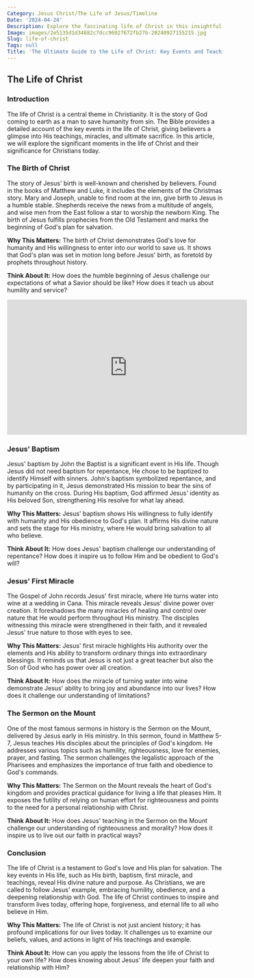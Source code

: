 ```yaml
---
Category: Jesus Christ/The Life of Jesus/Timeline
Date: '2024-04-24'
Description: Explore the fascinating life of Christ in this insightful article, delving into His teachings, miracles, and impact on Christianity. Uncover the profound journey of Jesus with historical insights and spiritual reflections.
Image: images/2e5135d1d34682c7dcc96927672fb27b-20240927155215.jpg
Slug: life-of-christ
Tags: null
Title: 'The Ultimate Guide to the Life of Christ: Key Events and Teachings'
---
```


## The Life of Christ

### Introduction
The life of Christ is a central theme in Christianity. It is the story of God coming to earth as a man to save humanity from sin. The Bible provides a detailed account of the key events in the life of Christ, giving believers a glimpse into His teachings, miracles, and ultimate sacrifice. In this article, we will explore the significant moments in the life of Christ and their significance for Christians today.

### The Birth of Christ
The story of Jesus' birth is well-known and cherished by believers. Found in the books of Matthew and Luke, it includes the elements of the Christmas story. Mary and Joseph, unable to find room at the inn, give birth to Jesus in a humble stable. Shepherds receive the news from a multitude of angels, and wise men from the East follow a star to worship the newborn King. The birth of Jesus fulfills prophecies from the Old Testament and marks the beginning of God's plan for salvation.

**Why This Matters:** The birth of Christ demonstrates God's love for humanity and His willingness to enter into our world to save us. It shows that God's plan was set in motion long before Jesus' birth, as foretold by prophets throughout history.

**Think About It:** How does the humble beginning of Jesus challenge our expectations of what a Savior should be like? How does it teach us about humility and service?


<iframe width="560" height="315" src="https://www.youtube.com/embed/rn9-UNer6MQ" frameborder="0" allow="autoplay; encrypted-media" allowfullscreen></iframe>


### Jesus' Baptism
Jesus' baptism by John the Baptist is a significant event in His life. Though Jesus did not need baptism for repentance, He chose to be baptized to identify Himself with sinners. John's baptism symbolized repentance, and by participating in it, Jesus demonstrated His mission to bear the sins of humanity on the cross. During His baptism, God affirmed Jesus' identity as His beloved Son, strengthening His resolve for what lay ahead.

**Why This Matters:** Jesus' baptism shows His willingness to fully identify with humanity and His obedience to God's plan. It affirms His divine nature and sets the stage for His ministry, where He would bring salvation to all who believe.

**Think About It:** How does Jesus' baptism challenge our understanding of repentance? How does it inspire us to follow Him and be obedient to God's will?

### Jesus' First Miracle
The Gospel of John records Jesus' first miracle, where He turns water into wine at a wedding in Cana. This miracle reveals Jesus' divine power over creation. It foreshadows the many miracles of healing and control over nature that He would perform throughout His ministry. The disciples witnessing this miracle were strengthened in their faith, and it revealed Jesus' true nature to those with eyes to see.

**Why This Matters:** Jesus' first miracle highlights His authority over the elements and His ability to transform ordinary things into extraordinary blessings. It reminds us that Jesus is not just a great teacher but also the Son of God who has power over all creation.

**Think About It:** How does the miracle of turning water into wine demonstrate Jesus' ability to bring joy and abundance into our lives? How does it challenge our understanding of limitations?

### The Sermon on the Mount
One of the most famous sermons in history is the Sermon on the Mount, delivered by Jesus early in His ministry. In this sermon, found in Matthew 5-7, Jesus teaches His disciples about the principles of God's kingdom. He addresses various topics such as humility, righteousness, love for enemies, prayer, and fasting. The sermon challenges the legalistic approach of the Pharisees and emphasizes the importance of true faith and obedience to God's commands.

**Why This Matters:** The Sermon on the Mount reveals the heart of God's kingdom and provides practical guidance for living a life that pleases Him. It exposes the futility of relying on human effort for righteousness and points to the need for a personal relationship with Christ.

**Think About It:** How does Jesus' teaching in the Sermon on the Mount challenge our understanding of righteousness and morality? How does it inspire us to live out our faith in practical ways?

### Conclusion
The life of Christ is a testament to God's love and His plan for salvation. The key events in His life, such as His birth, baptism, first miracle, and teachings, reveal His divine nature and purpose. As Christians, we are called to follow Jesus' example, embracing humility, obedience, and a deepening relationship with God. The life of Christ continues to inspire and transform lives today, offering hope, forgiveness, and eternal life to all who believe in Him.

**Why This Matters:** The life of Christ is not just ancient history; it has profound implications for our lives today. It challenges us to examine our beliefs, values, and actions in light of His teachings and example.

**Think About It:** How can you apply the lessons from the life of Christ to your own life? How does knowing about Jesus' life deepen your faith and relationship with Him?